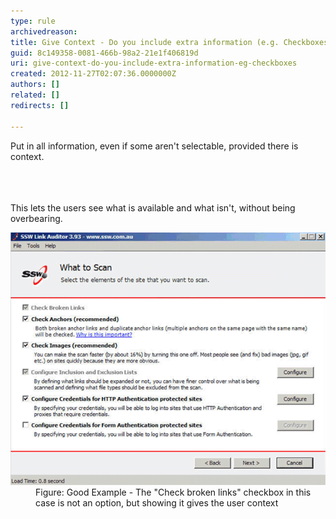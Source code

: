 ```yaml
---
type: rule
archivedreason: 
title: Give Context - Do you include extra information (e.g. Checkboxes)?
guid: 8c149358-0081-466b-98a2-21e1f406819d
uri: give-context-do-you-include-extra-information-eg-checkboxes
created: 2012-11-27T02:07:36.0000000Z
authors: []
related: []
redirects: []

---
```



<p>Put in all information, even if some aren't selectable, provided there is context.</p>
<br><excerpt class='endintro'></excerpt><br>
​<div>This lets the users see what is available and what isn't, without being overbearing.</div>
<dl class="goodImage"><dt><img src="../../assets/BadScanOptions.gif" alt="" /></dt>
<dd>Figure: Good Example - The "Check broken links" checkbox in this case is not an option, but showing it gives the user context</dd></dl>



